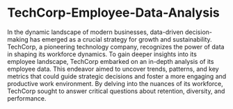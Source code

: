 # TechCorp-Employee-Data-Analysis
In the dynamic landscape of modern businesses, data-driven decision-making has emerged as a crucial strategy for growth and sustainability. TechCorp, a pioneering technology company, recognizes the power of data in shaping its workforce dynamics. To gain deeper insights into its employee landscape, TechCorp embarked on an in-depth analysis of its employee data. This endeavor aimed to uncover trends, patterns, and key metrics that could guide strategic decisions and foster a more engaging and productive work environment. By delving into the nuances of its workforce, TechCorp sought to answer critical questions about retention, diversity, and performance. 
